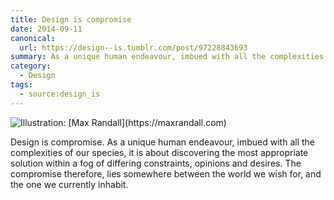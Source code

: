 ```yaml
---
title: Design is compromise
date: 2014-09-11
canonical:
  url: https://design--is.tumblr.com/post/97228843693
summary: As a unique human endeavour, imbued with all the complexities of our species, it is about discovering the most appropriate solution within a fog of differing constraints, opinions and desires. The compromise therefore, lies somewhere between the world we wish for, and the one we currently inhabit.
category:
  - Design
tags:
  - source:design_is
---
```

![](/images/2014/09/design_is_compromise.jpg 'Illustration: [Max Randall](https://maxrandall.com)')

Design is compromise. As a unique human endeavour, imbued with all the complexities of our species, it is about discovering the most appropriate solution within a fog of differing constraints, opinions and desires. The compromise therefore, lies somewhere between the world we wish for, and the one we currently inhabit.
